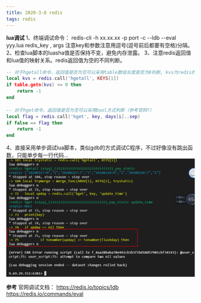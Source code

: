 ```yaml
---
title: 2020-3-8 redis
tags: redis
---
```



**lua调试**
1、终端调试命令： redis-cli -h xx.xx.xx -p port -c --ldb --eval yyy.lua  redis_key  ,  args     注意key和参数注意用逗号(逗号前后都要有空格)分隔。
2、检查lua脚本的luasha值是否保持不变，避免内存泄露。
3、注意redis返回值和lua值的映射关系。redis返回值为空的不同判断。
``` lua
-- 对于hgetall命令，返回值是否为空可以采用table数组长度是否为0判断, kvs为redis的返回值 
local kvs = redis.call('hgetall', KEYS[1])
if table.getn(kvs) <= 0 then
	return -1
end

-- 对于hget命令，返回值是否为空可以采用bool方式判断（参考官网?）
local flag = redis.call('hget', key, days[i]..sep)
if false == flag then
	return -1
end
```
4、直接采用单步调试lua脚本，类似gdb的方式调试C程序，不过好像没有跳出函数，只能单步每一行代码...
![redis](png/redis-lua.png)


**参考**
官网调试文档： https://redis.io/topics/ldb            https://redis.io/commands/eval